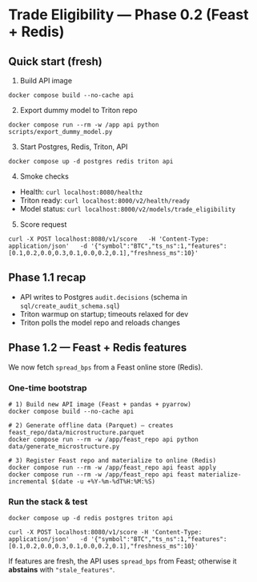 # Trade Eligibility — Phase 0.2 (Feast + Redis)

## Quick start (fresh)

1. Build API image

```
docker compose build --no-cache api
```

2. Export dummy model to Triton repo

```
docker compose run --rm -w /app api python scripts/export_dummy_model.py
```

3. Start Postgres, Redis, Triton, API

```
docker compose up -d postgres redis triton api
```

4. Smoke checks

- Health: `curl localhost:8080/healthz`
- Triton ready: `curl localhost:8000/v2/health/ready`
- Model status: `curl localhost:8000/v2/models/trade_eligibility`

5. Score request

```
curl -X POST localhost:8080/v1/score   -H 'Content-Type: application/json'   -d '{"symbol":"BTC","ts_ns":1,"features":[0.1,0.2,0.0,0.3,0.1,0.0,0.2,0.1],"freshness_ms":10}'
```

## Phase 1.1 recap

- API writes to Postgres `audit.decisions` (schema in `sql/create_audit_schema.sql`)
- Triton warmup on startup; timeouts relaxed for dev
- Triton polls the model repo and reloads changes

## Phase 1.2 — Feast + Redis features

We now fetch `spread_bps` from a Feast online store (Redis).

### One-time bootstrap

```
# 1) Build new API image (Feast + pandas + pyarrow)
docker compose build --no-cache api

# 2) Generate offline data (Parquet) – creates feast_repo/data/microstructure.parquet
docker compose run --rm -w /app/feast_repo api python data/generate_microstructure.py

# 3) Register Feast repo and materialize to online (Redis)
docker compose run --rm -w /app/feast_repo api feast apply
docker compose run --rm -w /app/feast_repo api feast materialize-incremental $(date -u +%Y-%m-%dT%H:%M:%S)
```

### Run the stack & test

```
docker compose up -d redis postgres triton api

curl -X POST localhost:8080/v1/score -H 'Content-Type: application/json'   -d '{"symbol":"BTC","ts_ns":1,"features":[0.1,0.2,0.0,0.3,0.1,0.0,0.2,0.1],"freshness_ms":10}'
```

If features are fresh, the API uses `spread_bps` from Feast; otherwise it **abstains** with `"stale_features"`.
